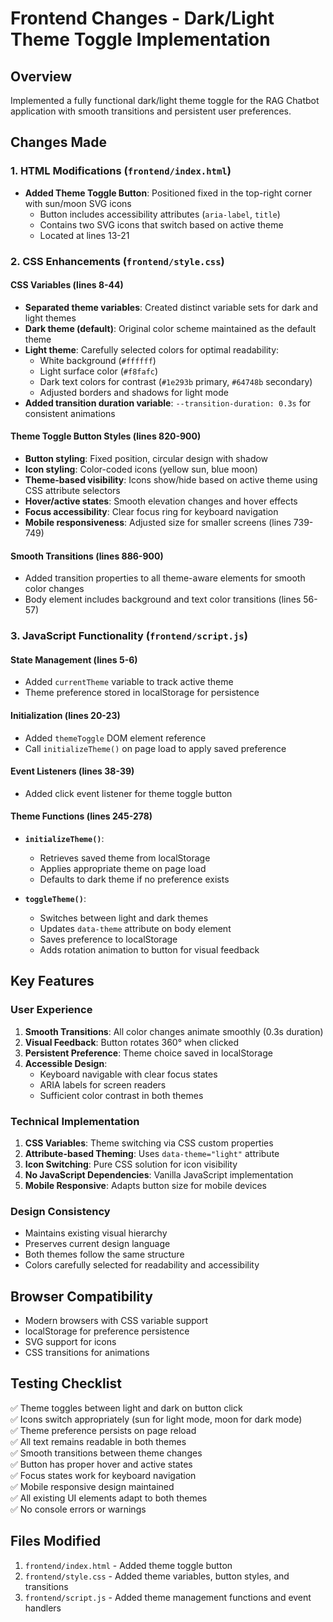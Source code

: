 # Frontend Changes - Dark/Light Theme Toggle Implementation

## Overview
Implemented a fully functional dark/light theme toggle for the RAG Chatbot application with smooth transitions and persistent user preferences.

## Changes Made

### 1. HTML Modifications (`frontend/index.html`)
- **Added Theme Toggle Button**: Positioned fixed in the top-right corner with sun/moon SVG icons
  - Button includes accessibility attributes (`aria-label`, `title`)
  - Contains two SVG icons that switch based on active theme
  - Located at lines 13-21

### 2. CSS Enhancements (`frontend/style.css`)

#### CSS Variables (lines 8-44)
- **Separated theme variables**: Created distinct variable sets for dark and light themes
- **Dark theme (default)**: Original color scheme maintained as the default theme
- **Light theme**: Carefully selected colors for optimal readability:
  - White background (`#ffffff`)
  - Light surface color (`#f8fafc`)
  - Dark text colors for contrast (`#1e293b` primary, `#64748b` secondary)
  - Adjusted borders and shadows for light mode
- **Added transition duration variable**: `--transition-duration: 0.3s` for consistent animations

#### Theme Toggle Button Styles (lines 820-900)
- **Button styling**: Fixed position, circular design with shadow
- **Icon styling**: Color-coded icons (yellow sun, blue moon)
- **Theme-based visibility**: Icons show/hide based on active theme using CSS attribute selectors
- **Hover/active states**: Smooth elevation changes and hover effects
- **Focus accessibility**: Clear focus ring for keyboard navigation
- **Mobile responsiveness**: Adjusted size for smaller screens (lines 739-749)

#### Smooth Transitions (lines 886-900)
- Added transition properties to all theme-aware elements for smooth color changes
- Body element includes background and text color transitions (lines 56-57)

### 3. JavaScript Functionality (`frontend/script.js`)

#### State Management (lines 5-6)
- Added `currentTheme` variable to track active theme
- Theme preference stored in localStorage for persistence

#### Initialization (lines 20-23)
- Added `themeToggle` DOM element reference
- Call `initializeTheme()` on page load to apply saved preference

#### Event Listeners (lines 38-39)
- Added click event listener for theme toggle button

#### Theme Functions (lines 245-278)
- **`initializeTheme()`**: 
  - Retrieves saved theme from localStorage
  - Applies appropriate theme on page load
  - Defaults to dark theme if no preference exists
  
- **`toggleTheme()`**:
  - Switches between light and dark themes
  - Updates `data-theme` attribute on body element
  - Saves preference to localStorage
  - Adds rotation animation to button for visual feedback

## Key Features

### User Experience
1. **Smooth Transitions**: All color changes animate smoothly (0.3s duration)
2. **Visual Feedback**: Button rotates 360° when clicked
3. **Persistent Preference**: Theme choice saved in localStorage
4. **Accessible Design**: 
   - Keyboard navigable with clear focus states
   - ARIA labels for screen readers
   - Sufficient color contrast in both themes

### Technical Implementation
1. **CSS Variables**: Theme switching via CSS custom properties
2. **Attribute-based Theming**: Uses `data-theme="light"` attribute
3. **Icon Switching**: Pure CSS solution for icon visibility
4. **No JavaScript Dependencies**: Vanilla JavaScript implementation
5. **Mobile Responsive**: Adapts button size for mobile devices

### Design Consistency
- Maintains existing visual hierarchy
- Preserves current design language
- Both themes follow the same structure
- Colors carefully selected for readability and accessibility

## Browser Compatibility
- Modern browsers with CSS variable support
- localStorage for preference persistence
- SVG support for icons
- CSS transitions for animations

## Testing Checklist
✅ Theme toggles between light and dark on button click  
✅ Icons switch appropriately (sun for light mode, moon for dark mode)  
✅ Theme preference persists on page reload  
✅ All text remains readable in both themes  
✅ Smooth transitions between theme changes  
✅ Button has proper hover and active states  
✅ Focus states work for keyboard navigation  
✅ Mobile responsive design maintained  
✅ All existing UI elements adapt to both themes  
✅ No console errors or warnings  

## Files Modified
1. `frontend/index.html` - Added theme toggle button
2. `frontend/style.css` - Added theme variables, button styles, and transitions
3. `frontend/script.js` - Added theme management functions and event handlers
